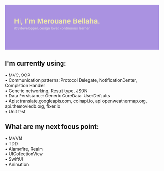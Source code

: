 ![](/banner.png)

## I'm currently using:  
• MVC, OOP  
• Communication patterns: Protocol Delegate, NotificationCenter, Completion Handler  
• Generic networking, Result type, JSON  
• Data Persistance: Generic CoreData, UserDefaults   
• Apis: translate.googleapis.com, coinapi.io, api.openweathermap.org, api.themoviedb.org, fixer.io  
• Unit test  
## What are my next focus point:  
• MVVM  
• TDD  
• Alamofire, Realm  
• UICollectionView   
• SwiftUI   
• Animation  

